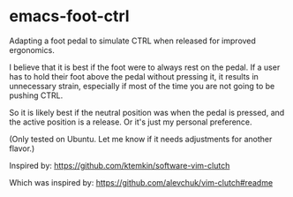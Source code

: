 emacs-foot-ctrl
===============

Adapting a foot pedal to simulate CTRL when released for improved ergonomics.

I believe that it is best if the foot were to always rest on the pedal.
If a user has to hold their foot above the pedal without pressing it,
it results in unnecessary strain, especially if most of the time you are not
going to be pushing CTRL. 

So it is likely best if the neutral position was when the pedal is pressed,
and the active position is a release. Or it's just my personal preference.

(Only tested on Ubuntu. Let me know if it needs adjustments for another flavor.)

Inspired by:
https://github.com/ktemkin/software-vim-clutch

Which was inspired by:
https://github.com/alevchuk/vim-clutch#readme
